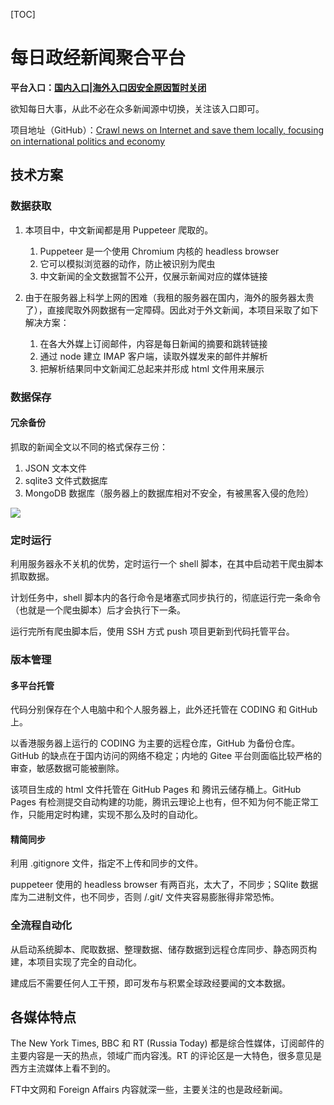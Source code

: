 

[TOC]

# 每日政经新闻聚合平台



**平台入口：[国内入口](https://news-crawling-1305177755.cos-website.ap-hongkong.myqcloud.com/)|[海外入口因安全原因暂时关闭](https://humoonruc.github.io/newsCrawling.github.io/)**

欲知每日大事，从此不必在众多新闻源中切换，关注该入口即可。



项目地址（GitHub）：[Crawl news on Internet and save them locally, focusing on international politics and economy](https://github.com/Humoonruc/newsCrawling.github.io)

## 技术方案

### 数据获取

1. 本项目中，中文新闻都是用 Puppeteer 爬取的。
   1. Puppeteer 是一个使用 Chromium 内核的 headless browser
   2. 它可以模拟浏览器的动作，防止被识别为爬虫
   3. 中文新闻的全文数据暂不公开，仅展示新闻对应的媒体链接

2. 由于在服务器上科学上网的困难（我租的服务器在国内，海外的服务器太贵了），直接爬取外网数据有一定障碍。因此对于外文新闻，本项目采取了如下解决方案：
   1. 在各大外媒上订阅邮件，内容是每日新闻的摘要和跳转链接
   2. 通过 node 建立 IMAP 客户端，读取外媒发来的邮件并解析
   3. 把解析结果同中文新闻汇总起来并形成 html 文件用来展示



### 数据保存

#### 冗余备份

抓取的新闻全文以不同的格式保存三份：

1. JSON 文本文件
2. sqlite3 文件式数据库
3. MongoDB 数据库（服务器上的数据库相对不安全，有被黑客入侵的危险）

![](http://humoon-image-hosting-service.oss-cn-beijing.aliyuncs.com/img/typora/JavaScript/服务器上MongoDB数据库被黑.png)



### 定时运行

利用服务器永不关机的优势，定时运行一个 shell 脚本，在其中启动若干爬虫脚本抓取数据。

计划任务中，shell 脚本内的各行命令是堵塞式同步执行的，彻底运行完一条命令（也就是一个爬虫脚本）后才会执行下一条。

运行完所有爬虫脚本后，使用 SSH 方式 push 项目更新到代码托管平台。 



### 版本管理

#### 多平台托管

代码分别保存在个人电脑中和个人服务器上，此外还托管在 CODING 和 GitHub 上。

以香港服务器上运行的 CODING 为主要的远程仓库，GitHub 为备份仓库。GitHub 的缺点在于国内访问的网络不稳定；内地的 Gitee 平台则面临比较严格的审查，敏感数据可能被删除。

该项目生成的 html 文件托管在 GitHub Pages 和 腾讯云储存桶上。GitHub Pages 有检测提交自动构建的功能，腾讯云理论上也有，但不知为何不能正常工作，只能用定时构建，实现不那么及时的自动化。

#### 精简同步

利用 .gitignore 文件，指定不上传和同步的文件。

puppeteer 使用的 headless browser 有两百兆，太大了，不同步；SQlite 数据库为二进制文件，也不同步，否则 /.git/ 文件夹容易膨胀得非常恐怖。

### 全流程自动化

从启动系统脚本、爬取数据、整理数据、储存数据到远程仓库同步、静态网页构建，本项目实现了完全的自动化。

建成后不需要任何人工干预，即可发布与积累全球政经要闻的文本数据。

## 各媒体特点

The New York Times, BBC 和 RT (Russia Today) 都是综合性媒体，订阅邮件的主要内容是一天的热点，领域广而内容浅。RT 的评论区是一大特色，很多意见是西方主流媒体上看不到的。

FT中文网和 Foreign Affairs 内容就深一些，主要关注的也是政经新闻。

